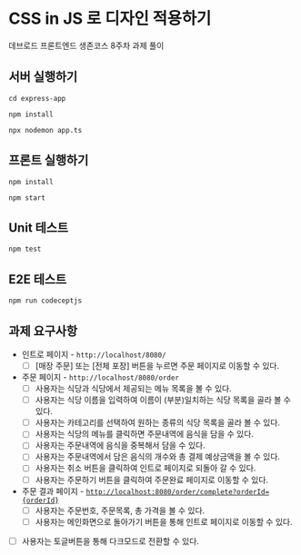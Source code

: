 # CSS in JS 로 디자인 적용하기

데브로드 프론트엔드 생존코스 8주차 과제 풀이

## 서버 실행하기

```shell
cd express-app

npm install

npx nodemon app.ts
```

## 프론트 실행하기

```shell
npm install

npm start
```

## Unit 테스트 

```shell
npm test
```

## E2E 테스트

```shell
npm run codeceptjs
```

## 과제 요구사항
- 인트로 페이지 -  `http://localhost/8080/`
    - [ ] [매장 주문] 또는 [전체 포장] 버튼을 누르면 주문 페이지로 이동할 수 있다.
- 주문 페이지 -  `http://localhost/8080/order`
    - [ ] 사용자는 식당과 식당에서 제공되는 메뉴 목록을 볼 수 있다.
    - [ ] 사용자는 식당 이름을 입력하여 이름이 (부분)일치하는 식당 목록을 골라 볼 수 있다.
    - [ ] 사용자는 카테고리를 선택하여 원하는 종류의 식당 목록을 골라 볼 수 있다.
    - [ ] 사용자는 식당의 메뉴를 클릭하면 주문내역에 음식을 담을 수 있다.
    - [ ] 사용자는 주문내역에 음식을 중복해서 담을 수 있다.
    - [ ] 사용자는 주문내역에서 담은 음식의 개수와 총 결제 예상금액을 볼 수 있다.
    - [ ] 사용자는 취소 버튼을 클릭하여 인트로 페이지로 되돌아 갈 수 있다.
    - [ ] 사용자는 주문하기 버튼을 클릭하여 주문완료 페이지로 이동할 수 있다.
- 주문 결과 페이지 - [`http://localhost:8080/order/complete?orderId={orderId}`](http://localhost:8080/order/complete?orderId={orderId})
    - [ ] 사용자는 주문번호, 주문목록, 총 가격을 볼 수 있다.
    - [ ] 사용자는 메인화면으로 돌아가기 버튼을 통해 인트로 페이지로 이동할 수 있다.
- [ ] 사용자는 토글버튼을 통해 다크모드로 전환할 수 있다.
